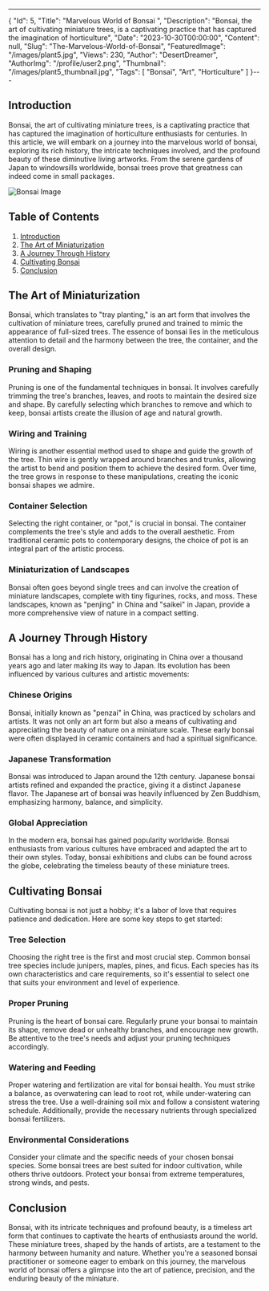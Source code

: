 ---
{
  "Id": 5,
  "Title": "Marvelous World of Bonsai ",
  "Description": "Bonsai, the art of cultivating miniature trees, is a captivating practice that has captured the imagination of horticulture",
  "Date": "2023-10-30T00:00:00",
  "Content": null,
  "Slug": "The-Marvelous-World-of-Bonsai",
  "FeaturedImage": "/images/plant5.jpg",
  "Views": 230,
  "Author": "DesertDreamer",
  "AuthorImg": "/profile/user2.png",
  "Thumbnail": "/images/plant5_thumbnail.jpg",
  "Tags": [
    "Bonsai",
    "Art",
    "Horticulture"
  ]
}---

<h2 id="introduction"> Introduction</h2>
Bonsai, the art of cultivating miniature trees, is a captivating practice that has captured the imagination of horticulture enthusiasts for centuries. In this article, we will embark on a journey into the marvelous world of bonsai, exploring its rich history, the intricate techniques involved, and the profound beauty of these diminutive living artworks. From the serene gardens of Japan to windowsills worldwide, bonsai trees prove that greatness can indeed come in small packages.

![Bonsai Image](https://images.unsplash.com/photo-1599598425947-5202edd56bdb?q=80&w=480 "A bonsai masterpiece")

## Table of Contents
1. [Introduction](/The-Marvelous-World-of-Bonsai/#introduction)
2. [The Art of Miniaturization](/The-Marvelous-World-of-Bonsai/#the-art-of-miniaturization)
3. [A Journey Through History](/The-Marvelous-World-of-Bonsai/#a-journey-through-history)
4. [Cultivating Bonsai](/The-Marvelous-World-of-Bonsai/#cultivating-bonsai)
5. [Conclusion](/The-Marvelous-World-of-Bonsai/#conclusion)

<h2 id="the-art-of-miniaturization">The Art of Miniaturization</h2>

Bonsai, which translates to "tray planting," is an art form that involves the cultivation of miniature trees, carefully pruned and trained to mimic the appearance of full-sized trees. The essence of bonsai lies in the meticulous attention to detail and the harmony between the tree, the container, and the overall design.

### Pruning and Shaping
Pruning is one of the fundamental techniques in bonsai. It involves carefully trimming the tree's branches, leaves, and roots to maintain the desired size and shape. By carefully selecting which branches to remove and which to keep, bonsai artists create the illusion of age and natural growth.

### Wiring and Training
Wiring is another essential method used to shape and guide the growth of the tree. Thin wire is gently wrapped around branches and trunks, allowing the artist to bend and position them to achieve the desired form. Over time, the tree grows in response to these manipulations, creating the iconic bonsai shapes we admire.

### Container Selection
Selecting the right container, or "pot," is crucial in bonsai. The container complements the tree's style and adds to the overall aesthetic. From traditional ceramic pots to contemporary designs, the choice of pot is an integral part of the artistic process.

### Miniaturization of Landscapes
Bonsai often goes beyond single trees and can involve the creation of miniature landscapes, complete with tiny figurines, rocks, and moss. These landscapes, known as "penjing" in China and "saikei" in Japan, provide a more comprehensive view of nature in a compact setting.

<h2 id="a-journey-through-history">A Journey Through History</h2>

Bonsai has a long and rich history, originating in China over a thousand years ago and later making its way to Japan. Its evolution has been influenced by various cultures and artistic movements:

### Chinese Origins
Bonsai, initially known as "penzai" in China, was practiced by scholars and artists. It was not only an art form but also a means of cultivating and appreciating the beauty of nature on a miniature scale. These early bonsai were often displayed in ceramic containers and had a spiritual significance.

### Japanese Transformation
Bonsai was introduced to Japan around the 12th century. Japanese bonsai artists refined and expanded the practice, giving it a distinct Japanese flavor. The Japanese art of bonsai was heavily influenced by Zen Buddhism, emphasizing harmony, balance, and simplicity.

### Global Appreciation
In the modern era, bonsai has gained popularity worldwide. Bonsai enthusiasts from various cultures have embraced and adapted the art to their own styles. Today, bonsai exhibitions and clubs can be found across the globe, celebrating the timeless beauty of these miniature trees.

<h2 id="cultivating-bonsai">Cultivating Bonsai</h2>

Cultivating bonsai is not just a hobby; it's a labor of love that requires patience and dedication. Here are some key steps to get started:

### Tree Selection
Choosing the right tree is the first and most crucial step. Common bonsai tree species include junipers, maples, pines, and ficus. Each species has its own characteristics and care requirements, so it's essential to select one that suits your environment and level of experience.

### Proper Pruning
Pruning is the heart of bonsai care. Regularly prune your bonsai to maintain its shape, remove dead or unhealthy branches, and encourage new growth. Be attentive to the tree's needs and adjust your pruning techniques accordingly.

### Watering and Feeding
Proper watering and fertilization are vital for bonsai health. You must strike a balance, as overwatering can lead to root rot, while under-watering can stress the tree. Use a well-draining soil mix and follow a consistent watering schedule. Additionally, provide the necessary nutrients through specialized bonsai fertilizers.

### Environmental Considerations
Consider your climate and the specific needs of your chosen bonsai species. Some bonsai trees are best suited for indoor cultivation, while others thrive outdoors. Protect your bonsai from extreme temperatures, strong winds, and pests.

<h2 id="conclusion">Conclusion</h2>

Bonsai, with its intricate techniques and profound beauty, is a timeless art form that continues to captivate the hearts of enthusiasts around the world. These miniature trees, shaped by the hands of artists, are a testament to the harmony between humanity and nature. Whether you're a seasoned bonsai practitioner or someone eager to embark on this journey, the marvelous world of bonsai offers a glimpse into the art of patience, precision, and the enduring beauty of the miniature.
